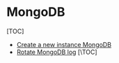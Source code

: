 # MongoDB
[TOC]

- [Create a new instance MongoDB](https://github.com/toeiigit/MongoDB/blob/57adcb926e254c335ccc37772efd24f1b1b0c0f3/Create_MongoDB/README.md)
- [Rotate MongoDB log](https://github.com/toeiigit/MongoDB/blob/ec79593510470b1f19fda79b96c20a0dd8779b84/rotate_log.sh)
[\TOC]
